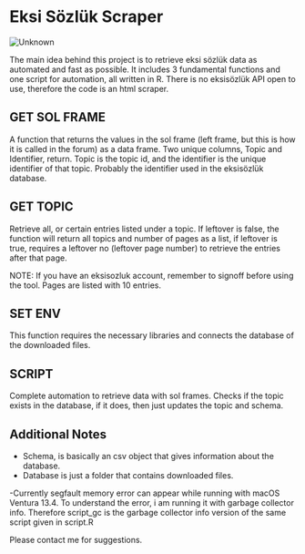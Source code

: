 # Eksi Sözlük Scraper


![Unknown](https://github.com/welkiej7/eksiscraper/assets/94485797/7f9034ff-1c00-41e6-b25c-68c3659b7761)



The main idea behind this project is to retrieve eksi sözlük data as automated and fast as possible.  It includes 3 fundamental functions and one script for automation, all written in R. There is no eksisözlük API open to use, therefore the code is an html scraper. 


## GET SOL FRAME

A function that returns the values in the sol frame (left frame, but this is how it is called in the forum) as a data frame. Two unique columns, Topic and Identifier, return. Topic is the topic id, and the identifier is the unique identifier of that topic. Probably the identifier used in the eksisözlük database. 


## GET TOPIC

Retrieve all, or certain entries listed under a topic. If leftover is false, the function will return all topics and number of pages as a list, if leftover is true, requires a leftover no (leftover page number) to retrieve the entries after that page. 

NOTE: If you have an eksisozluk account, remember to signoff before using the tool. Pages are listed with 10 entries. 


## SET ENV

This function requires the necessary libraries and connects the database of the downloaded files. 


## SCRIPT

Complete automation to retrieve data with sol frames. Checks if the topic exists in the database, if it does, then just updates the topic and schema.


## Additional Notes

- Schema, is basically an csv object that gives information about the database. 
- Database is just a folder that contains downloaded files. 


-Currently segfault memory error can appear while running with macOS Ventura 13.4. To understand the error, i am running it with garbage collector info. Therefore script_gc is the garbage collector info version of the same script given in script.R





Please contact me for suggestions. 
